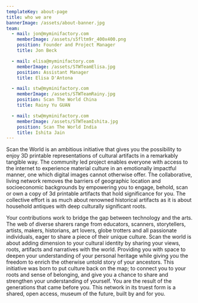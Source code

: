 ```yaml
---
templateKey: about-page
title: who we are
bannerImage: /assets/about-banner.jpg
team:
  - mail: jon@myminifactory.com
    memberImage: /assets/s5fltm9r_400x400.png
    position: Founder and Project Manager
    title: Jon Beck

  - mail: elisa@myminifactory.com
    memberImage: /assets/STWTeamElisa.jpg
    position: Assistant Manager
    title: Elisa D'Antona

  - mail: stw@myminifactory.com
    memberImage: /assets/STWTeamRainy.jpg
    position: Scan The World China
    title: Rainy Yu GUAN

  - mail: stw@myminifactory.com
    memberImage: /assets/STWTeamIshita.jpg
    position: Scan The World India
    title: Ishita Jain
---
```

Scan the World is an ambitious initiative that gives you the possibility to
enjoy 3D printable representations of cultural artifacts in a remarkably
tangible way. The community led project enables everyone with access to the
internet to experience material culture in an emotionally impactful manner,
one which digital images cannot otherwise offer. The collaborative, living
network removes the barriers of geographic location and socioeconomic
backgrounds by empowering you to engage, behold, scan or own a copy of 3d
printable artifacts that hold significance for you. The collective effort is
as much about renowned historical artifacts as it is about household antiques
with deep culturally significant roots.


Your contributions work to bridge the gap between technology and the arts. The
web of diverse sharers range from educators, scanners, storytellers, artists,
makers, historians, art lovers, globe trotters and all passionate individuals,
eager to share a piece of their unique culture. Scan the world is about adding
dimension to your cultural identity by sharing your views, roots, artifacts
and narratives with the world. Providing you with space to deepen your
understanding of your personal heritage while giving you the freedom to enrich
the otherwise untold story of your ancestors. This initiative was born to put
culture back on the map; to connect you to your roots and sense of belonging,
and give you a chance to share and strengthen your understanding of yourself.
You are the result of the generations that came before you. This network in
its truest form is a shared, open access, museum of the future, built by and
for you.
